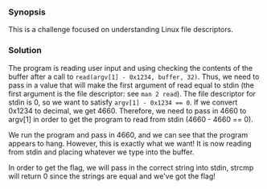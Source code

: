### Synopsis
This is a challenge focused on understanding Linux file descriptors.

### Solution
The program is reading user input and using checking the contents of the buffer after a call to `read(argv[1] - 0x1234, buffer, 32)`.
Thus, we need to pass in a value that will make the first argument of read equal to stdin (the first argument is the file descriptor: see `man 2 read`).
The file descriptor for stdin is 0, so we want to satisfy `argv[1] - 0x1234 == 0`. If we convert 0x1234 to decimal, we get 4660.
Therefore, we need to pass in 4660 to argv[1] in order to get the program to read from stdin (4660 - 4660 == 0).

We run the program and pass in 4660, and we can see that the program appears to hang. However, this is exactly what we want!
It is now reading from stdin and placing whatever we type into the buffer.

In order to get the flag, we will pass in the correct string into stdin, strcmp will return 0 since the strings are equal and we've got the flag!
